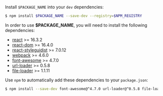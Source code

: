 Install `$PACKAGE_NAME` into your `dev` dependencies:

```bash static
$ npm install $PACKAGE_NAME --save-dev --registry=$NPM_REGISTRY
```

In order to use **$PACKAGE_NAME**, you will need to install the following dependencies:

* [react](https://www.npmjs.com/package/react) >= 16.3.2
* [react-dom](https://www.npmjs.com/package/react-dom) >= 16.4.0
* [react-styleguidist](https://www.npmjs.com/package/react-styleguidist) >= 7.0.12
* [webpack](https://www.npmjs.com/package/webpack) >= 4.6.0
* [font-awesome](https://www.npmjs.com/package/font-awesome) >= 4.7.0
* [url-loader](https://www.npmjs.com/package/url-loader) >= 0.5.8
* [file-loader](https://www.npmjs.com/package/file-loader) >= 1.1.11

Use `npm` to automatically add these dependencies to your `package.json`:

```bash static
$ npm install --save-dev font-awesome@^4.7.0 url-loader@^0.5.8 file-loader@^1.1.11 webpack@^4.6.0 react@^16.3.2 react-dom@^16.4.0 react-styleguidist@^7.0.12
```
